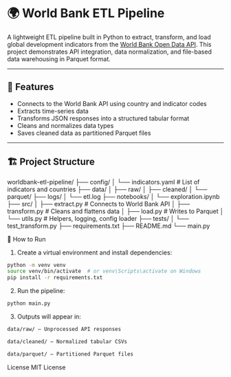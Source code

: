 # 🌍 World Bank ETL Pipeline

A lightweight ETL pipeline built in Python to extract, transform, and load global development indicators from the [World Bank Open Data API](https://data.worldbank.org/). 
This project demonstrates API integration, data normalization, and file-based data warehousing in Parquet format.

---

## 🚀 Features

- Connects to the World Bank API using country and indicator codes
- Extracts time-series data 
- Transforms JSON responses into a structured tabular format
- Cleans and normalizes data types
- Saves cleaned data as partitioned Parquet files

---

## 🏗️ Project Structure

worldbank-etl-pipeline/
├── config/
│ └── indicators.yaml # List of indicators and countries
├── data/
│ ├── raw/
│ ├── cleaned/
│ └── parquet/
├── logs/
│ └── etl.log
├── notebooks/
│ └── exploration.ipynb
├── src/
│ ├── extract.py # Connects to World Bank API
│ ├── transform.py # Cleans and flattens data
│ ├── load.py # Writes to Parquet
│ └── utils.py # Helpers, logging, config loader
├── tests/
│ └── test_transform.py
├── requirements.txt
├── README.md
└── main.py 

🧪 How to Run
1. Create a virtual environment and install dependencies:
```bash
python -m venv venv
source venv/bin/activate  # or venv\Scripts\activate on Windows
pip install -r requirements.txt
```
2. Run the pipeline:
```bash
python main.py
```
3. Outputs will appear in:
```bash
data/raw/ – Unprocessed API responses

data/cleaned/ – Normalized tabular CSVs

data/parquet/ – Partitioned Parquet files
```

License
MIT License
